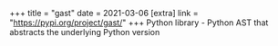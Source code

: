 +++
title = "gast"
date = 2021-03-06
[extra]
link = "https://pypi.org/project/gast/"
+++
Python library - Python AST that abstracts the underlying Python version

